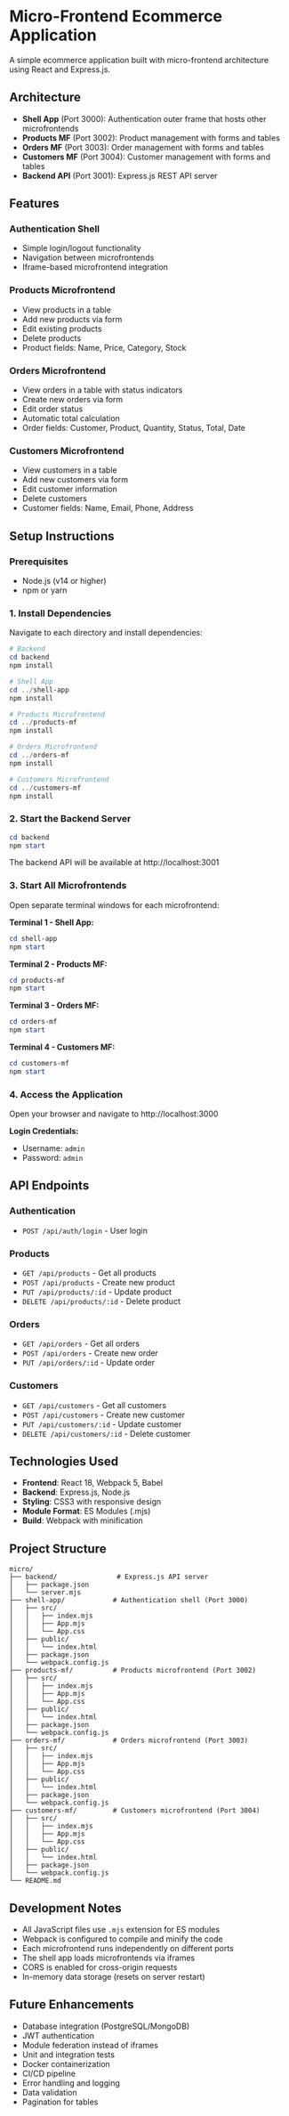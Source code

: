 # Micro-Frontend Ecommerce Application

A simple ecommerce application built with micro-frontend architecture using React and Express.js.

## Architecture

- **Shell App** (Port 3000): Authentication outer frame that hosts other microfrontends
- **Products MF** (Port 3002): Product management with forms and tables
- **Orders MF** (Port 3003): Order management with forms and tables
- **Customers MF** (Port 3004): Customer management with forms and tables
- **Backend API** (Port 3001): Express.js REST API server

## Features

### Authentication Shell

- Simple login/logout functionality
- Navigation between microfrontends
- Iframe-based microfrontend integration

### Products Microfrontend

- View products in a table
- Add new products via form
- Edit existing products
- Delete products
- Product fields: Name, Price, Category, Stock

### Orders Microfrontend

- View orders in a table with status indicators
- Create new orders via form
- Edit order status
- Automatic total calculation
- Order fields: Customer, Product, Quantity, Status, Total, Date

### Customers Microfrontend

- View customers in a table
- Add new customers via form
- Edit customer information
- Delete customers
- Customer fields: Name, Email, Phone, Address

## Setup Instructions

### Prerequisites

- Node.js (v14 or higher)
- npm or yarn

### 1. Install Dependencies

Navigate to each directory and install dependencies:

```powershell
# Backend
cd backend
npm install

# Shell App
cd ../shell-app
npm install

# Products Microfrontend
cd ../products-mf
npm install

# Orders Microfrontend
cd ../orders-mf
npm install

# Customers Microfrontend
cd ../customers-mf
npm install
```

### 2. Start the Backend Server

```powershell
cd backend
npm start
```

The backend API will be available at http://localhost:3001

### 3. Start All Microfrontends

Open separate terminal windows for each microfrontend:

**Terminal 1 - Shell App:**

```powershell
cd shell-app
npm start
```

**Terminal 2 - Products MF:**

```powershell
cd products-mf
npm start
```

**Terminal 3 - Orders MF:**

```powershell
cd orders-mf
npm start
```

**Terminal 4 - Customers MF:**

```powershell
cd customers-mf
npm start
```

### 4. Access the Application

Open your browser and navigate to http://localhost:3000

**Login Credentials:**

- Username: `admin`
- Password: `admin`

## API Endpoints

### Authentication

- `POST /api/auth/login` - User login

### Products

- `GET /api/products` - Get all products
- `POST /api/products` - Create new product
- `PUT /api/products/:id` - Update product
- `DELETE /api/products/:id` - Delete product

### Orders

- `GET /api/orders` - Get all orders
- `POST /api/orders` - Create new order
- `PUT /api/orders/:id` - Update order

### Customers

- `GET /api/customers` - Get all customers
- `POST /api/customers` - Create new customer
- `PUT /api/customers/:id` - Update customer
- `DELETE /api/customers/:id` - Delete customer

## Technologies Used

- **Frontend**: React 18, Webpack 5, Babel
- **Backend**: Express.js, Node.js
- **Styling**: CSS3 with responsive design
- **Module Format**: ES Modules (.mjs)
- **Build**: Webpack with minification

## Project Structure

```
micro/
├── backend/               # Express.js API server
│   ├── package.json
│   └── server.mjs
├── shell-app/            # Authentication shell (Port 3000)
│   ├── src/
│   │   ├── index.mjs
│   │   ├── App.mjs
│   │   └── App.css
│   ├── public/
│   │   └── index.html
│   ├── package.json
│   └── webpack.config.js
├── products-mf/          # Products microfrontend (Port 3002)
│   ├── src/
│   │   ├── index.mjs
│   │   ├── App.mjs
│   │   └── App.css
│   ├── public/
│   │   └── index.html
│   ├── package.json
│   └── webpack.config.js
├── orders-mf/            # Orders microfrontend (Port 3003)
│   ├── src/
│   │   ├── index.mjs
│   │   ├── App.mjs
│   │   └── App.css
│   ├── public/
│   │   └── index.html
│   ├── package.json
│   └── webpack.config.js
├── customers-mf/         # Customers microfrontend (Port 3004)
│   ├── src/
│   │   ├── index.mjs
│   │   ├── App.mjs
│   │   └── App.css
│   ├── public/
│   │   └── index.html
│   ├── package.json
│   └── webpack.config.js
└── README.md
```

## Development Notes

- All JavaScript files use `.mjs` extension for ES modules
- Webpack is configured to compile and minify the code
- Each microfrontend runs independently on different ports
- The shell app loads microfrontends via iframes
- CORS is enabled for cross-origin requests
- In-memory data storage (resets on server restart)

## Future Enhancements

- Database integration (PostgreSQL/MongoDB)
- JWT authentication
- Module federation instead of iframes
- Unit and integration tests
- Docker containerization
- CI/CD pipeline
- Error handling and logging
- Data validation
- Pagination for tables
